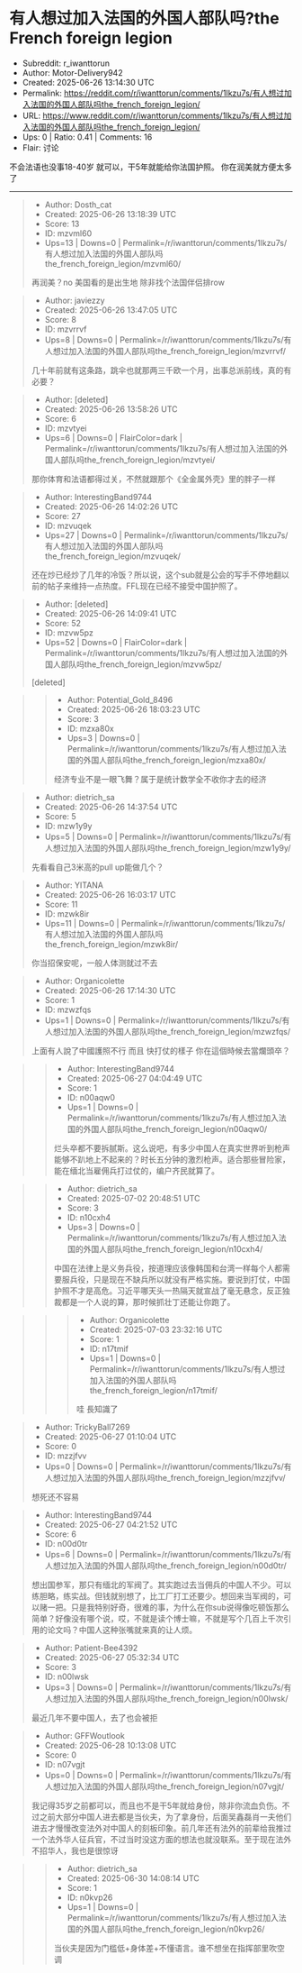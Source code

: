 # 有人想过加入法国的外国人部队吗?the French foreign legion

- Subreddit: r_iwanttorun
- Author: Motor-Delivery942
- Created: 2025-06-26 13:14:30 UTC
- Permalink: https://reddit.com/r/iwanttorun/comments/1lkzu7s/有人想过加入法国的外国人部队吗the_french_foreign_legion/
- URL: https://www.reddit.com/r/iwanttorun/comments/1lkzu7s/有人想过加入法国的外国人部队吗the_french_foreign_legion/
- Ups: 0 | Ratio: 0.41 | Comments: 16
- Flair: 讨论


不会法语也没事18-40岁 就可以，干5年就能给你法国护照。
你在润美就方便太多了


---

> - Author: Dosth_cat
> - Created: 2025-06-26 13:18:39 UTC
> - Score: 13
> - ID: mzvml60
> - Ups=13 | Downs=0 | Permalink=/r/iwanttorun/comments/1lkzu7s/有人想过加入法国的外国人部队吗the_french_foreign_legion/mzvml60/
>
> 再润美？no 美国看的是出生地 除非找个法国伴侣排row

> - Author: javiezzy
> - Created: 2025-06-26 13:47:05 UTC
> - Score: 8
> - ID: mzvrrvf
> - Ups=8 | Downs=0 | Permalink=/r/iwanttorun/comments/1lkzu7s/有人想过加入法国的外国人部队吗the_french_foreign_legion/mzvrrvf/
>
> 几十年前就有这条路，跳伞也就那两三千欧一个月，出事总派前线，真的有必要？

> - Author: [deleted]
> - Created: 2025-06-26 13:58:26 UTC
> - Score: 6
> - ID: mzvtyei
> - Ups=6 | Downs=0 | FlairColor=dark | Permalink=/r/iwanttorun/comments/1lkzu7s/有人想过加入法国的外国人部队吗the_french_foreign_legion/mzvtyei/
>
> 那你体育和法语都得过关，不然就跟那个《全金属外壳》里的胖子一样

> - Author: InterestingBand9744
> - Created: 2025-06-26 14:02:26 UTC
> - Score: 27
> - ID: mzvuqek
> - Ups=27 | Downs=0 | Permalink=/r/iwanttorun/comments/1lkzu7s/有人想过加入法国的外国人部队吗the_french_foreign_legion/mzvuqek/
>
> 还在炒已经炒了几年的冷饭？所以说，这个sub就是公会的写手不停地翻以前的帖子来维持一点热度。FFL现在已经不接受中国护照了。

> - Author: [deleted]
> - Created: 2025-06-26 14:09:41 UTC
> - Score: 52
> - ID: mzvw5pz
> - Ups=52 | Downs=0 | FlairColor=dark | Permalink=/r/iwanttorun/comments/1lkzu7s/有人想过加入法国的外国人部队吗the_french_foreign_legion/mzvw5pz/
>
> [deleted]

>> - Author: Potential_Gold_8496
>> - Created: 2025-06-26 18:03:23 UTC
>> - Score: 3
>> - ID: mzxa80x
>> - Ups=3 | Downs=0 | Permalink=/r/iwanttorun/comments/1lkzu7s/有人想过加入法国的外国人部队吗the_french_foreign_legion/mzxa80x/
>>
>> 经济专业不是一眼飞舞？属于是统计数学全不收你才去的经济

> - Author: dietrich_sa
> - Created: 2025-06-26 14:37:54 UTC
> - Score: 5
> - ID: mzw1y9y
> - Ups=5 | Downs=0 | Permalink=/r/iwanttorun/comments/1lkzu7s/有人想过加入法国的外国人部队吗the_french_foreign_legion/mzw1y9y/
>
> 先看看自己3米高的pull up能做几个？

> - Author: YITANA
> - Created: 2025-06-26 16:03:17 UTC
> - Score: 11
> - ID: mzwk8ir
> - Ups=11 | Downs=0 | Permalink=/r/iwanttorun/comments/1lkzu7s/有人想过加入法国的外国人部队吗the_french_foreign_legion/mzwk8ir/
>
> 你当招保安呢，一般人体测就过不去

> - Author: Organicolette
> - Created: 2025-06-26 17:14:30 UTC
> - Score: 1
> - ID: mzwzfqs
> - Ups=1 | Downs=0 | Permalink=/r/iwanttorun/comments/1lkzu7s/有人想过加入法国的外国人部队吗the_french_foreign_legion/mzwzfqs/
>
> 上面有人說了中國護照不行 而且 快打仗的樣子 你在這個時候去當爛頭卒？

>> - Author: InterestingBand9744
>> - Created: 2025-06-27 04:04:49 UTC
>> - Score: 1
>> - ID: n00aqw0
>> - Ups=1 | Downs=0 | Permalink=/r/iwanttorun/comments/1lkzu7s/有人想过加入法国的外国人部队吗the_french_foreign_legion/n00aqw0/
>>
>> 烂头卒都不要拆腻斯。这么说吧，有多少中国人在真实世界听到枪声能够不趴地上不起来的？时长五分钟的激烈枪声。适合那些冒险家，能在缅北当雇佣兵打过仗的，编户齐民就算了。

>> - Author: dietrich_sa
>> - Created: 2025-07-02 20:48:51 UTC
>> - Score: 3
>> - ID: n10cxh4
>> - Ups=3 | Downs=0 | Permalink=/r/iwanttorun/comments/1lkzu7s/有人想过加入法国的外国人部队吗the_french_foreign_legion/n10cxh4/
>>
>> 中国在法律上是义务兵役，按道理应该像韩国和台湾一样每个人都需要服兵役，只是现在不缺兵所以就没有严格实施。要说到打仗，中国护照不才是高危。习近平哪天头一热隔天就宣战了毫无悬念，反正独裁都是一个人说的算，那时候抓壮丁还能让你跑了。

>>> - Author: Organicolette
>>> - Created: 2025-07-03 23:32:16 UTC
>>> - Score: 1
>>> - ID: n17tmif
>>> - Ups=1 | Downs=0 | Permalink=/r/iwanttorun/comments/1lkzu7s/有人想过加入法国的外国人部队吗the_french_foreign_legion/n17tmif/
>>>
>>> 哇 長知識了

> - Author: TrickyBall7269
> - Created: 2025-06-27 01:10:04 UTC
> - Score: 0
> - ID: mzzjfvv
> - Ups=0 | Downs=0 | Permalink=/r/iwanttorun/comments/1lkzu7s/有人想过加入法国的外国人部队吗the_french_foreign_legion/mzzjfvv/
>
> 想死还不容易

> - Author: InterestingBand9744
> - Created: 2025-06-27 04:21:52 UTC
> - Score: 6
> - ID: n00d0tr
> - Ups=6 | Downs=0 | Permalink=/r/iwanttorun/comments/1lkzu7s/有人想过加入法国的外国人部队吗the_french_foreign_legion/n00d0tr/
>
> 想出国参军，那只有缅北的军阀了。其实跑过去当佣兵的中国人不少。可以练胆略，练实战。但钱就别想了，比工厂打工还要少。想回来当军阀的，可以赌一把。只是我特别好奇，很难的事，为什么在你sub说得像吃顿饭那么简单？好像没有哪个说，哎，不就是读个博士嘛，不就是写个几百上千次引用的论文吗？中国人这种张嘴就来真的让人烦。

> - Author: Patient-Bee4392
> - Created: 2025-06-27 05:32:34 UTC
> - Score: 3
> - ID: n00lwsk
> - Ups=3 | Downs=0 | Permalink=/r/iwanttorun/comments/1lkzu7s/有人想过加入法国的外国人部队吗the_french_foreign_legion/n00lwsk/
>
> 最近几年不要中国人，去了也会被拒

> - Author: GFFWoutlook
> - Created: 2025-06-28 10:13:08 UTC
> - Score: 0
> - ID: n07vgjt
> - Ups=0 | Downs=0 | Permalink=/r/iwanttorun/comments/1lkzu7s/有人想过加入法国的外国人部队吗the_french_foreign_legion/n07vgjt/
>
> 我记得35岁之前都可以，而且也不是干5年就给身份，除非你流血负伤。不过之前大部分中国人进去都是当伙夫，为了拿身份，后面吴鑫磊肖一夫他们进去才慢慢改变法外对中国人的刻板印象。前几年还有法外的前辈给我推过一个法外华人征兵官，不过当时没这方面的想法也就没联系。至于现在法外不招华人，我也是很惊讶

>> - Author: dietrich_sa
>> - Created: 2025-06-30 14:08:14 UTC
>> - Score: 1
>> - ID: n0kvp26
>> - Ups=1 | Downs=0 | Permalink=/r/iwanttorun/comments/1lkzu7s/有人想过加入法国的外国人部队吗the_french_foreign_legion/n0kvp26/
>>
>> 当伙夫是因为门槛低+身体差+不懂语言。谁不想坐在指挥部里吹空调
